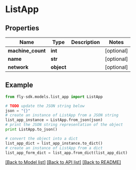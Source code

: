 # ListApp


## Properties
Name | Type | Description | Notes
------------ | ------------- | ------------- | -------------
**machine_count** | **int** |  | [optional] 
**name** | **str** |  | [optional] 
**network** | **object** |  | [optional] 

## Example

```python
from fly-sdk.models.list_app import ListApp

# TODO update the JSON string below
json = "{}"
# create an instance of ListApp from a JSON string
list_app_instance = ListApp.from_json(json)
# print the JSON string representation of the object
print ListApp.to_json()

# convert the object into a dict
list_app_dict = list_app_instance.to_dict()
# create an instance of ListApp from a dict
list_app_form_dict = list_app.from_dict(list_app_dict)
```
[[Back to Model list]](../README.md#documentation-for-models) [[Back to API list]](../README.md#documentation-for-api-endpoints) [[Back to README]](../README.md)


